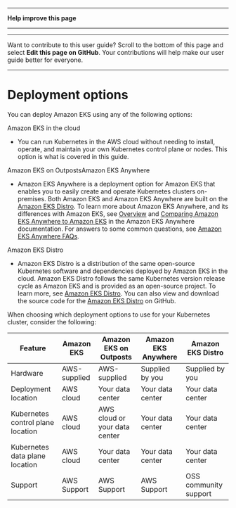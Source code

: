 --------

 **Help improve this page** 

--------

--------

Want to contribute to this user guide? Scroll to the bottom of this page and select **Edit this page on GitHub**\. Your contributions will help make our user guide better for everyone\.

--------

# Deployment options<a name="eks-deployment-options"></a>

You can deploy Amazon EKS using any of the following options:

Amazon EKS in the cloud  
+ You can run Kubernetes in the AWS cloud without needing to install, operate, and maintain your own Kubernetes control plane or nodes\. This option is what is covered in this guide\.

Amazon EKS on OutpostsAmazon EKS Anywhere  
+ Amazon EKS Anywhere is a deployment option for Amazon EKS that enables you to easily create and operate Kubernetes clusters on\-premises\. Both Amazon EKS and Amazon EKS Anywhere are built on the [Amazon EKS Distro](https://distro.eks.amazonaws.com/)\. To learn more about Amazon EKS Anywhere, and its differences with Amazon EKS, see [Overview](https://anywhere.eks.amazonaws.com/docs/overview) and [Comparing Amazon EKS Anywhere to Amazon EKS](https://anywhere.eks.amazonaws.com/docs/concepts/eksafeatures/#comparing-amazon-eks-anywhere-to-amazon-eks) in the Amazon EKS Anywhere documentation\. For answers to some common questions, see [Amazon EKS Anywhere FAQs](https://aws.amazon.com/eks/eks-anywhere/faqs/)\.

Amazon EKS Distro  
+ Amazon EKS Distro is a distribution of the same open\-source Kubernetes software and dependencies deployed by Amazon EKS in the cloud\. Amazon EKS Distro follows the same Kubernetes version release cycle as Amazon EKS and is provided as an open\-source project\. To learn more, see [Amazon EKS Distro](https://distro.eks.amazonaws.com/)\. You can also view and download the source code for the [Amazon EKS Distro](https://github.com/aws/eks-distro) on GitHub\.

When choosing which deployment options to use for your Kubernetes cluster, consider the following:


| Feature | Amazon EKS | Amazon EKS on Outposts | Amazon EKS Anywhere | Amazon EKS Distro | 
| --- | --- | --- | --- | --- | 
|  Hardware  |   AWS\-supplied  |   AWS\-supplied  |  Supplied by you  |  Supplied by you  | 
|  Deployment location  |   AWS cloud  |  Your data center  |  Your data center  |  Your data center  | 
|   Kubernetes control plane location  |   AWS cloud  |   AWS cloud or your data center  |  Your data center  |  Your data center  | 
|   Kubernetes data plane location  |   AWS cloud  |  Your data center  |  Your data center  |  Your data center  | 
|  Support  |   AWS Support  |   AWS Support  |   AWS Support  |  OSS community support  | 